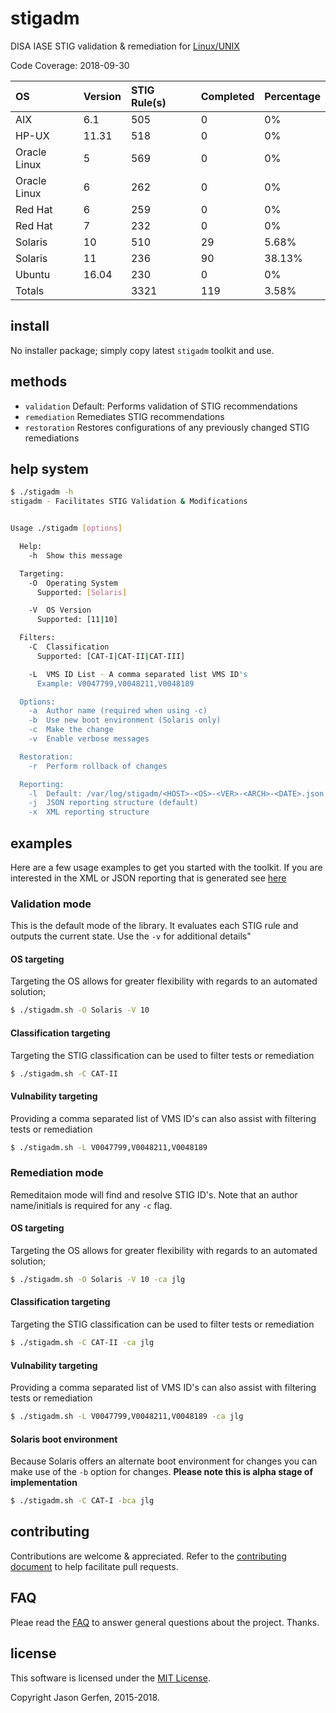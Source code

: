 # stigadm

DISA IASE STIG validation & remediation for [Linux/UNIX](https://iase.disa.mil/stigs/os/unix-linux/Pages/index.aspx)

Code Coverage: 2018-09-30

| OS            | Version   | STIG Rule(s)   | Completed | Percentage |
| :---          | :---      | :---           | :---      | :---       |
| AIX           | 6.1       | 505            | 0         | 0%         |
| HP-UX         | 11.31     | 518            | 0         | 0%         |
| Oracle Linux  | 5         | 569            | 0         | 0%         |
| Oracle Linux  | 6         | 262            | 0         | 0%         |
| Red Hat       | 6         | 259            | 0         | 0%         |
| Red Hat       | 7         | 232            | 0         | 0%         |
| Solaris       | 10        | 510            | 29        | 5.68%      |
| Solaris       | 11        | 236            | 90        | 38.13%     |
| Ubuntu        | 16.04     | 230            | 0         | 0%         |
| Totals        |           | 3321           | 119       | 3.58%      |

## install ##
No installer package; simply copy latest `stigadm` toolkit and use.

## methods ##

* `validation`      Default: Performs validation of STIG recommendations
* `remediation`     Remediates STIG recommendations
* `restoration`     Restores configurations of any previously changed STIG remediations


## help system ##

```sh
$ ./stigadm -h
stigadm - Facilitates STIG Validation & Modifications


Usage ./stigadm [options]

  Help:
    -h  Show this message

  Targeting:
    -O  Operating System
      Supported: [Solaris]

    -V  OS Version
      Supported: [11|10]

  Filters:
    -C  Classification
      Supported: [CAT-I|CAT-II|CAT-III]

    -L  VMS ID List - A comma separated list VMS ID's
      Example: V0047799,V0048211,V0048189

  Options:
    -a  Author name (required when using -c)
    -b  Use new boot environment (Solaris only)
    -c  Make the change
    -v  Enable verbose messages

  Restoration:
    -r  Perform rollback of changes

  Reporting:
    -l  Default: /var/log/stigadm/<HOST>-<OS>-<VER>-<ARCH>-<DATE>.json
    -j  JSON reporting structure (default)
    -x  XML reporting structure
```

## examples ##
Here are a few usage examples to get you started with the toolkit. If you are interested
in the XML or JSON reporting that is generated see [here](https://gist.github.com/jas-/431d107d3d744ba7ba41bf3b8d5cbdcf)

### Validation mode
This is the default mode of the library. It evaluates each STIG rule and outputs the
current state. Use the `-v` for additional details"

#### OS targeting
Targeting the OS allows for greater flexibility with regards to an automated solution;

```sh
$ ./stigadm.sh -O Solaris -V 10
```

#### Classification targeting
Targeting the STIG classification can be used to filter tests or remediation

```sh
$ ./stigadm.sh -C CAT-II
```

#### Vulnability targeting
Providing a comma separated list of VMS ID's can also assist with filtering tests or remediation

```sh
$ ./stigadm.sh -L V0047799,V0048211,V0048189
```

### Remediation mode
Remeditaion mode will find and resolve STIG ID's. Note that an author name/initials is required for
any `-c` flag.

#### OS targeting
Targeting the OS allows for greater flexibility with regards to an automated solution;

```sh
$ ./stigadm.sh -O Solaris -V 10 -ca jlg
```

#### Classification targeting
Targeting the STIG classification can be used to filter tests or remediation

```sh
$ ./stigadm.sh -C CAT-II -ca jlg
```

#### Vulnability targeting
Providing a comma separated list of VMS ID's can also assist with filtering tests or remediation

```sh
$ ./stigadm.sh -L V0047799,V0048211,V0048189 -ca jlg
```

#### Solaris boot environment
Because Solaris offers an alternate boot environment for changes you can make use of the `-b` option
for changes. **Please note this is alpha stage of implementation**

```sh
$ ./stigadm.sh -C CAT-I -bca jlg
```


## contributing ##

Contributions are welcome & appreciated. Refer to the [contributing document](https://github.com/jas-/stigadm/blob/master/CONTRIBUTING.md)
to help facilitate pull requests.

## FAQ ##
Pleae read the [FAQ](https://github.com/stigadm/stigadm/wiki/FAQ) to answer general questions about the project. Thanks.


## license ##

This software is licensed under the [MIT License](https://github.com/jas-/stigadm/blob/master/LICENSE).

Copyright Jason Gerfen, 2015-2018.

